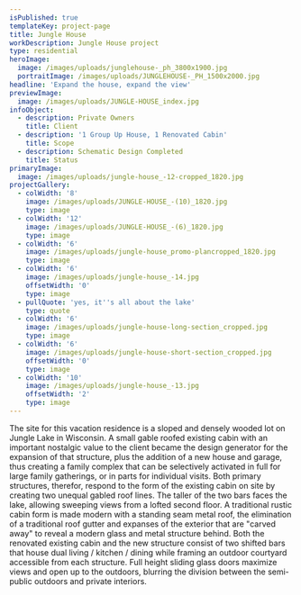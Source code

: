 ```yaml
---
isPublished: true
templateKey: project-page
title: Jungle House
workDescription: Jungle House project
type: residential
heroImage:
  image: /images/uploads/junglehouse-_ph_3800x1900.jpg
  portraitImage: /images/uploads/JUNGLEHOUSE-_PH_1500x2000.jpg
headline: 'Expand the house, expand the view'
previewImage:
  image: /images/uploads/JUNGLE-HOUSE_index.jpg
infoObject:
  - description: Private Owners
    title: Client
  - description: '1 Group Up House, 1 Renovated Cabin'
    title: Scope
  - description: Schematic Design Completed
    title: Status
primaryImage:
  image: /images/uploads/jungle-house_-12-cropped_1820.jpg
projectGallery:
  - colWidth: '8'
    image: /images/uploads/JUNGLE-HOUSE_-(10)_1820.jpg
    type: image
  - colWidth: '12'
    image: /images/uploads/JUNGLE-HOUSE_-(6)_1820.jpg
    type: image
  - colWidth: '6'
    image: /images/uploads/jungle-house_promo-plancropped_1820.jpg
    type: image
  - colWidth: '6'
    image: /images/uploads/jungle-house_-14.jpg
    offsetWidth: '0'
    type: image
  - pullQuote: 'yes, it''s all about the lake'
    type: quote
  - colWidth: '6'
    image: /images/uploads/jungle-house-long-section_cropped.jpg
    type: image
  - colWidth: '6'
    image: /images/uploads/jungle-house-short-section_cropped.jpg
    offsetWidth: '0'
    type: image
  - colWidth: '10'
    image: /images/uploads/jungle-house_-13.jpg
    offsetWidth: '2'
    type: image
---
```

The site for this vacation residence is a sloped and densely wooded lot on Jungle Lake in Wisconsin. A small gable roofed existing cabin with an important nostalgic value to the client became the design generator for the expansion of that structure, plus the addition of a new house and garage, thus creating a family complex that can be selectively activated in full for large family gatherings, or in parts for individual visits. Both primary structures, therefor, respond to the form of the existing cabin on site by creating two unequal gabled roof lines. The taller of the two bars faces the lake, allowing sweeping views from a lofted second floor. A traditional rustic cabin form is made modern with a standing seam metal roof, the elimination of a traditional roof gutter and expanses of the exterior that are "carved away" to reveal a modern glass and metal structure behind. Both the renovated existing cabin and the new structure consist of two shifted bars that house dual living / kitchen / dining while framing an outdoor courtyard accessible from each structure. Full height sliding glass doors maximize views and open up to the outdoors, blurring the division between the semi-public outdoors and private interiors.
